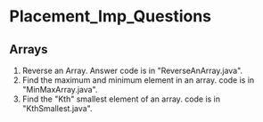 # Placement_Imp_Questions
## Arrays
1. Reverse an Array. Answer code is in "ReverseAnArray.java".
2. Find the maximum and minimum element in an array. code is in "MinMaxArray.java".
3. Find the "Kth" smallest element of an array. code is in "KthSmallest.java".
